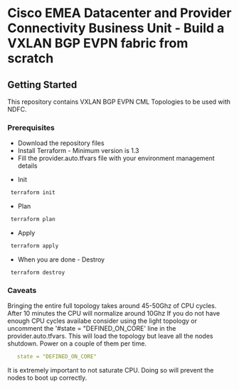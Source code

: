 # Cisco EMEA Datacenter and Provider Connectivity Business Unit - Build a VXLAN BGP EVPN fabric from scratch

## Getting Started
This repository contains VXLAN BGP EVPN CML Topologies to be used with NDFC.

### Prerequisites
- Download the repository files
- Install Terraform - Minimum version is 1.3
- Fill the provider.auto.tfvars file with your environment management details

* Init

```zsh
 terraform init
```

* Plan

```zsh
 terraform plan
```

* Apply

```zsh
 terraform apply
```


* When you are done - Destroy

```
 terraform destroy
```

### Caveats
Bringing the entire full topology takes around 45-50Ghz of CPU cycles. After 10 minutes the CPU will normalize around 10Ghz
If you do not have enough CPU cycles availabe consider using the light topology or uncomment the '#state = "DEFINED_ON_CORE' line in the provider.auto.tfvars. This will load the topology but leave all the nodes shutdown. Power on a couple of them per time.

```yaml
   state = "DEFINED_ON_CORE"
```

It is extremely important to not saturate CPU. Doing so will prevent the nodes to boot up correctly.
